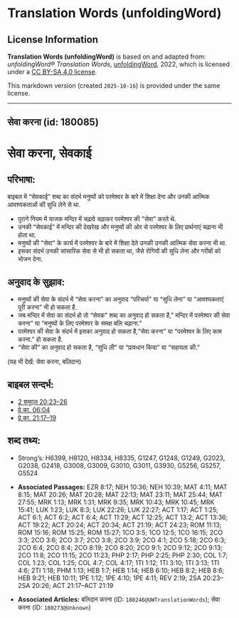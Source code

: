 # Translation Words (unfoldingWord)

## License Information

**Translation Words (unfoldingWord)** is based on and adapted from: _unfoldingWord® Translation Words_, [unfoldingWord](https://unfoldingword.org/utw), 2022, which is licensed under a [CC BY-SA 4.0 license](https://creativecommons.org/licenses/by-sa/4.0/legalcode.en).

This markdown version (created `2025-10-16`) is provided under the same license.



--------------------------------

## सेवा करना (id: 180085)

सेवा करना, सेवकाई
=================

परिभाषा:
--------

बाइबल में “सेवकाई” शब्द का संदर्भ मनुष्यों को परमेश्वर के बारे में शिक्षा देना और उनकी आत्मिक आवश्यकताओं की सुधि लेने से था.

* पुराने नियम में याजक मन्दिर में चढ़ावे चढ़ाकर परमेश्वर की "सेवा" करते थे.
* उनकी “सेवकाई” में मन्दिर की देखरेख और मनुष्यों की ओर से परमेश्वर के लिए प्रार्थनाएं चढ़ाना भी होता था.
* मनुष्यों की "सेवा" के कार्य में परमेश्वर के बारे में शिक्षा देते उनकी उनकी आत्मिक सेवा करना भी था.
* इसका संदर्भ उनकी सांसारिक सेवा से भी हो सकता था, जैसे रोगियों की सुधि लेना और गरीबों को भोजन देना.

अनुवाद के सुझाव:
----------------

* मनुष्यों की सेवा के संदर्भ में “सेवा करना” का अनुवाद “परिचर्या” या “सुधि लेना” या “आवश्यकताएं पूरी करना” भी हो सकता है.
* जब मन्दिर में सेवा का संदर्भ हो तो “सेवक” शब्द का अनुवाद हो सकता है,” मन्दिर में परमेश्वर की सेवा करना” या “मनुष्यों के लिए परमेश्वर के समक्ष बलि चढ़ाना.”
* परमेश्वर की सेवा के संदर्भ में इसका अनुवाद हो सकता है,“सेवा करना” या “परमेश्वर के लिए काम करना.” हो सकता है.
* “सेवा की” का अनुवाद हो सकता है, “सुधि ली” या “प्रावधान किया” या “सहायता की.”

(यह भी देखें: सेवा करना, बलिदान)

बाइबल सन्दर्भ:
--------------

* [2 शमूएल 20:23–26](https://ref.ly/2Sam0:0)
* [प्रे.का. 06:04](https://ref.ly/Acts6:4)
* [प्रे.का. 21:17–19](https://ref.ly/Acts21:17-Acts21:19)

शब्द तथ्य:
----------

* Strong’s: H6399, H8120, H8334, H8335, G1247, G1248, G1249, G2023, G2038, G2418, G3008, G3009, G3010, G3011, G3930, G5256, G5257, G5524

* **Associated Passages:** EZR 8:17; NEH 10:36; NEH 10:39; MAT 4:11; MAT 8:15; MAT 20:26; MAT 20:28; MAT 22:13; MAT 23:11; MAT 25:44; MAT 27:55; MRK 1:13; MRK 1:31; MRK 9:35; MRK 10:43; MRK 10:45; MRK 15:41; LUK 1:23; LUK 8:3; LUK 22:26; LUK 22:27; ACT 1:17; ACT 1:25; ACT 6:1; ACT 6:2; ACT 6:4; ACT 11:29; ACT 12:25; ACT 13:2; ACT 13:36; ACT 19:22; ACT 20:24; ACT 20:34; ACT 21:19; ACT 24:23; ROM 11:13; ROM 15:16; ROM 15:25; ROM 15:27; 1CO 3:5; 1CO 12:5; 1CO 16:15; 2CO 3:3; 2CO 3:6; 2CO 3:7; 2CO 3:8; 2CO 3:9; 2CO 4:1; 2CO 5:18; 2CO 6:3; 2CO 6:4; 2CO 8:4; 2CO 8:19; 2CO 8:20; 2CO 9:1; 2CO 9:12; 2CO 9:13; 2CO 11:8; 2CO 11:15; 2CO 11:23; PHP 2:17; PHP 2:25; PHP 2:30; COL 1:7; COL 1:23; COL 1:25; COL 4:7; COL 4:17; 1TI 1:12; 1TI 3:10; 1TI 3:13; 1TI 4:6; 2TI 1:18; PHM 1:13; HEB 1:7; HEB 1:14; HEB 6:10; HEB 8:2; HEB 8:6; HEB 9:21; HEB 10:11; 1PE 1:12; 1PE 4:10; 1PE 4:11; REV 2:19; 2SA 20:23–2SA 20:26; ACT 21:17–ACT 21:19
* **Associated Articles:** बलिदान करना (ID: `180246@UWTranslationWords`); सेवा करना (ID: `180273@Unknown`)

